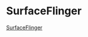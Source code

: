 # SurfaceFlinger 
[SurfaceFlinger](https://www.androidperformance.com/2019/05/28/Android-Systrace-About/)